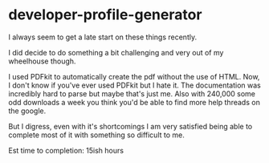 # developer-profile-generator

I always seem to get a late start on these things recently.

I did decide to do something a bit challenging and very out of my wheelhouse though.

I used PDFkit to automatically create the pdf without the use of HTML.
Now, I don't know if you've ever used PDFkit but I hate it.
The documentation was incredibly hard to parse but maybe that's just me.
Also with 240,000 some odd downloads a week you think you'd be able to find more help threads on the google.

But I digress, even with it's shortcomings I am very satisfied being able to complete most of it with something so difficult to me.

Est time to completion: 15ish hours

